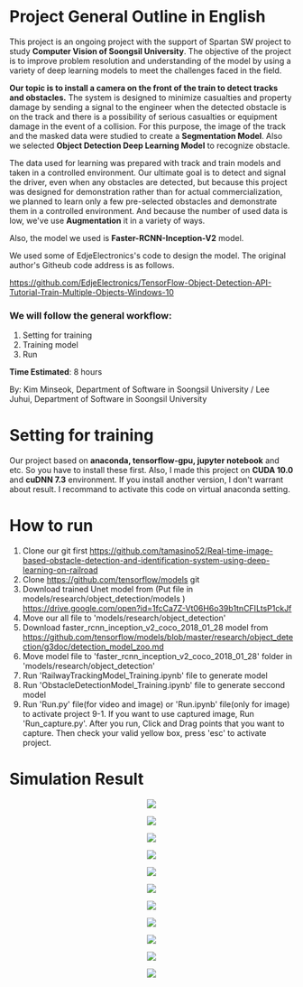 # Project General Outline in English 
This project is an ongoing project with the support of Spartan SW project to study **Computer Vision of Soongsil University**. The objective of the project is to improve problem resolution and understanding of the model by using a variety of deep learning models to meet the challenges faced in the field.

**Our topic is to install a camera on the front of the train to detect tracks and obstacles.** The system is designed to minimize casualties and property damage by sending a signal to the engineer when the detected obstacle is on the track and there is a possibility of serious casualties or equipment damage in the event of a collision. For this purpose, the image of the track and the masked data were studied to create a **Segmentation Model**. Also we selected **Object Detection Deep Learning Model** to recognize obstacle.

The data used for learning was prepared with track and train models and taken in a controlled environment. Our ultimate goal is to detect and signal the driver, even when any obstacles are detected, but because this project was designed for demonstration rather than for actual commercialization, we planned to learn only a few pre-selected obstacles and demonstrate them in a controlled environment. And because the number of used data is low, we've use **Augmentation** it in a variety of ways.

Also, the model we used is **Faster-RCNN-Inception-V2** model.

We used some of EdjeElectronics's code to design the model. The original author's Githeub code address is as follows.

https://github.com/EdjeElectronics/TensorFlow-Object-Detection-API-Tutorial-Train-Multiple-Objects-Windows-10
    
### We will follow the general workflow:
1. Setting for training
2. Training model
3. Run


**Time Estimated**: 8 hours

By: Kim Minseok, Department of Software in Soongsil University / 
 Lee Juhui, Department of Software in Soongsil University


# Setting for training
Our project based on **anaconda, tensorflow-gpu, jupyter notebook** and etc. So you have to install these first.
Also, I made this project on **CUDA 10.0** and **cuDNN 7.3** environment. If you install another version, I don't warrant about result.
I recommand to activate this code on virtual anaconda setting.

# How to run
1. Clone our git first
https://github.com/tamasino52/Real-time-image-based-obstacle-detection-and-identification-system-using-deep-learning-on-railroad
2. Clone https://github.com/tensorflow/models git
3. Download trained Unet model from (Put file in models/research/object_detection/models )
https://drive.google.com/open?id=1fcCa7Z-Vt06H6o39b1tnCFILtsP1ckJf
4. Move our all file to 'models/research/object_detection'
5. Download faster_rcnn_inception_v2_coco_2018_01_28 model from https://github.com/tensorflow/models/blob/master/research/object_detection/g3doc/detection_model_zoo.md
6. Move model file to 'faster_rcnn_inception_v2_coco_2018_01_28' folder in 'models/research/object_detection'
7. Run 'RailwayTrackingModel_Training.ipynb' file to generate model
8. Run 'ObstacleDetectionModel_Training.ipynb' file to generate seccond model
9. Run 'Run.py' file(for video and image) or 'Run.ipynb' file(only for image)  to activate project
9-1. If you want to use captured image, Run 'Run_capture.py'. After you run, Click and Drag points that you want to capture. Then check your valid yellow box, press 'esc' to activate project.

# Simulation Result
<p align="center">
  <img src="/simulation/test (1).JPG">
</p>
<p align="center">
  <img src="/simulation/test (2).JPG">
</p>
<p align="center">
  <img src="/simulation/test (3).JPG">
</p>
<p align="center">
  <img src="/simulation/test (4).JPG">
</p>
<p align="center">
  <img src="/simulation/test (5).JPG">
</p>
<p align="center">
  <img src="/simulation/test (6).JPG">
</p>
<p align="center">
  <img src="/simulation/test (7).JPG">
</p>
<p align="center">
  <img src="/simulation/test (8).JPG">
</p>
<p align="center">
  <img src="/simulation/test (9).JPG">
</p>
<p align="center">
  <img src="/simulation/test (10).JPG">
</p>
<p align="center">
  <img src="/simulation/test (11).JPG">
</p>

